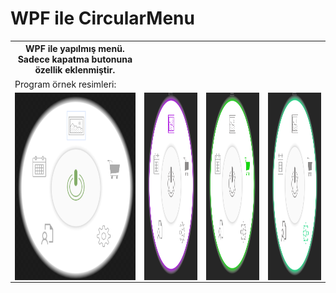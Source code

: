 # WPF ile CircularMenu
<table>
  <tr>
    <th>WPF ile yapılmış menü. Sadece kapatma butonuna özellik eklenmiştir.</th>
  </tr>
  <tr>
    <td>Program örnek resimleri:</td>
  </tr>
  <tr>
    <td><img src="sample.PNG" alt="left face" align="left" width="300" height="300"></td>
    <td><img src="sample2.PNG" alt="left face" align="left" width="300" height="300"></td>
    <td><img src="sample3.PNG" alt="left face" align="left" width="300" height="300"></td>
    <td><img src="sample4.PNG" alt="left face" align="left" width="300" height="300"></td>
    </tr>
</table>




